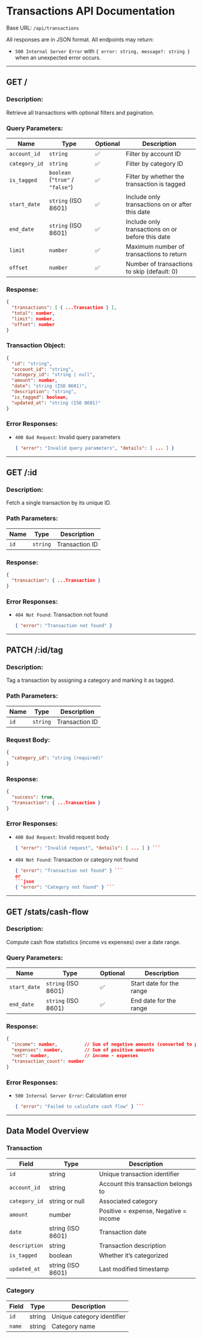 # **Transactions API Documentation**

Base URL: `/api/transactions`

All responses are in JSON format.
All endpoints may return:

* `500 Internal Server Error` with `{ error: string, message?: string }`
  when an unexpected error occurs.

---

## **GET /**

### **Description:**

Retrieve all transactions with optional filters and pagination.

### **Query Parameters:**

| Name          | Type                             | Optional | Description                                      |
| ------------- | -------------------------------- | -------- | ------------------------------------------------ |
| `account_id`  | `string`                         | ✅        | Filter by account ID                             |
| `category_id` | `string`                         | ✅        | Filter by category ID                            |
| `is_tagged`   | `boolean` (`"true"` / `"false"`) | ✅        | Filter by whether the transaction is tagged      |
| `start_date`  | `string` (ISO 8601)              | ✅        | Include only transactions on or after this date  |
| `end_date`    | `string` (ISO 8601)              | ✅        | Include only transactions on or before this date |
| `limit`       | `number`                         | ✅        | Maximum number of transactions to return         |
| `offset`      | `number`                         | ✅        | Number of transactions to skip (default: 0)      |

### **Response:**

```json
{
  "transactions": [ { ...Transaction } ],
  "total": number,
  "limit": number,
  "offset": number
}
```

### **Transaction Object:**

```json
{
  "id": "string",
  "account_id": "string",
  "category_id": "string | null",
  "amount": number,
  "date": "string (ISO 8601)",
  "description": "string",
  "is_tagged": boolean,
  "updated_at": "string (ISO 8601)"
}
```

### **Error Responses:**

* `400 Bad Request`: Invalid query parameters

  ```json
  { "error": "Invalid query parameters", "details": [ ... ] }
  ```

---

## **GET /:id**

### **Description:**

Fetch a single transaction by its unique ID.

### **Path Parameters:**

| Name | Type     | Description    |
| ---- | -------- | -------------- |
| `id` | `string` | Transaction ID |

### **Response:**

```json
{
  "transaction": { ...Transaction }
}
```

### **Error Responses:**

* `404 Not Found`: Transaction not found

  ```json
  { "error": "Transaction not found" }
  ```

---

## **PATCH /:id/tag**

### **Description:**

Tag a transaction by assigning a category and marking it as tagged.

### **Path Parameters:**

| Name | Type     | Description    |
| ---- | -------- | -------------- |
| `id` | `string` | Transaction ID |

### **Request Body:**

```json
{
  "category_id": "string (required)"
}
```

### **Response:**

```json
{
  "success": true,
  "transaction": { ...Transaction }
}
```

### **Error Responses:**

* `400 Bad Request`: Invalid request body

  ````json
  { "error": "Invalid request", "details": [ ... ] } ```
  ````
* `404 Not Found`: Transaction or category not found

  ````json
  { "error": "Transaction not found" } ```
  or  
  ```json
  { "error": "Category not found" } ```
  ````

---

## **GET /stats/cash-flow**

### **Description:**

Compute cash flow statistics (income vs expenses) over a date range.

### **Query Parameters:**

| Name         | Type                | Optional | Description              |
| ------------ | ------------------- | -------- | ------------------------ |
| `start_date` | `string` (ISO 8601) | ✅        | Start date for the range |
| `end_date`   | `string` (ISO 8601) | ✅        | End date for the range   |

### **Response:**

```json
{
  "income": number,          // Sum of negative amounts (converted to positive)
  "expenses": number,        // Sum of positive amounts
  "net": number,             // income - expenses
  "transaction_count": number
}
```

### **Error Responses:**

* `500 Internal Server Error`: Calculation error

  ````json
  { "error": "Failed to calculate cash flow" } ```
  ````

---

## **Data Model Overview**

### **Transaction**

| Field         | Type              | Description                           |
| ------------- | ----------------- | ------------------------------------- |
| `id`          | string            | Unique transaction identifier         |
| `account_id`  | string            | Account this transaction belongs to   |
| `category_id` | string or null    | Associated category                   |
| `amount`      | number            | Positive = expense, Negative = income |
| `date`        | string (ISO 8601) | Transaction date                      |
| `description` | string            | Transaction description               |
| `is_tagged`   | boolean           | Whether it’s categorized              |
| `updated_at`  | string (ISO 8601) | Last modified timestamp               |

### **Category**

| Field  | Type   | Description                |
| ------ | ------ | -------------------------- |
| `id`   | string | Unique category identifier |
| `name` | string | Category name              |
